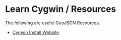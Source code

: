 # Learn Cygwin / Resources #

The following are useful GeoJSON Resources.

* [Cygwin Install Website](https://cygwin.com/install.html)
